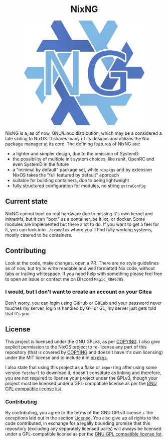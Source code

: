 <h1 align="center">NixNG</h1>

<p align="center">
  <img src="./nix-ng.png" width="384">
</p>

NixNG is a, as of now, GNU/Linux distribution, which may be a considered a late sibling to NixOS. It shares many of its
designs and utilizes the Nix package manager at its core. The defining features of NixNG are:
- a lighter and simpler design, due to the omission of SystemD
- the possibility of multiple init system choices, like runit, OpenRC and even SystemD in the future
- a "minimal by default" package set, while `nixpkgs` and by extension NixOS takes the "full featured by default" approach
- suitable for building containers, due to being lightweight
- fully structured configuration for modules, no string `extraConfig`

## Current state
NixNG cannot boot on real hardware due to missing it's own kernel and initramfs, but it can "boot" as a container, be it
lxc, or docker. Some modules are implemented but there a lot to do. If you want to get a feel for it, you can look into
`./examples` where you'll find fully working systems, mostly catered to be containers.

## Contributing
Look at the code, make changes, open a PR. There are no style guidelines as of now, but try to write readable and well
formatted Nix code, without tabs or trailing whitespace. If you need help with something please feel free to open an
issue or contact me on Discord `Magic_RB#6785`.

### I would, but I don't want to create an account on your Gitea
Don't worry, you can login using GitHub or GitLab and your password never touches my server, login is handled by GH or
GL, my server just gets told that it's you.

## License
This project is licensed under the GNU GPLv3, as per [COPYING](COPYING). I also give explicit permission to the NixOS
project to re-license any part of this repository (that is covered by [COPYING](COPYING) and doesn't have it's own
licensing) under the MIT license and to include it in [nixpkgs](https://github.com/NixOS/nixpkgs).

I also state that using this project as a flake or `import`ing after using some version `fetchurl` to download it,
doesn't constitute as linking and therefore, you are not required to license your project under the GPLv3, though your
project must be licensed under a GPL-compatible license as per the [GNU GPL compatible license
list](https://www.gnu.org/licenses/license-list.html).

### Contributing
By contributing, you agree to the terms of the GNU GPLv3 license + the exceptions laid out in the section
[License](#license). You also give up all rights to the code contributed, in exchange for a legally bounding promise
that this repository (excluding any separately licensed parts) will always be licensed under a GPL-compatible license as
per the [GNU GPL compatible license list](https://www.gnu.org/licenses/license-list.html).


